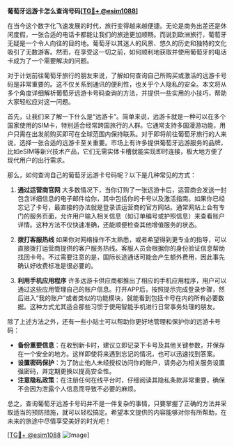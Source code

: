 **葡萄牙远游卡怎么查询号码[[TG💪+ @esim1088](https://t.me/s/esim1088)]**

在当今这个数字化飞速发展的时代，旅行变得越来越便捷。无论是商务出差还是休闲度假，一张合适的电话卡都能让我们的旅途更加顺畅。而说到欧洲旅行，葡萄牙无疑是一个令人向往的目的地。葡萄牙以其迷人的风景、悠久的历史和独特的文化吸引了无数游客。然而，在享受这一切之前，如何顺利地获取并使用葡萄牙的电话卡成为了一个需要解决的问题。

对于计划前往葡萄牙旅行的朋友来说，了解如何查询自己所购买或激活的远游卡号码是非常重要的。这不仅关系到通讯的便利性，也关乎个人隐私的安全。本文将从多个角度详细解析葡萄牙远游卡号码查询的方法，并提供一些实用的小技巧，帮助大家轻松应对这一问题。

首先，让我们来了解一下什么是“远游卡”。简单来说，远游卡就是一种可以在多个国家使用的SIM卡，特别适合经常跨国旅行的人群。它通常支持多国漫游功能，用户只需在出发前购买即可在全球范围内保持联系。对于即将前往葡萄牙旅行的人来说，选择一张合适的远游卡至关重要。市场上有许多提供葡萄牙远游服务的品牌，比如eSIM等新兴技术产品，它们无需实体卡槽就能实现即时连接，极大地方便了现代用户的出行需求。

那么，如何查询自己的葡萄牙远游卡号码呢？以下是几种常见的方式：

1. **通过运营商官网**
   大多数情况下，当你订购了一张远游卡后，运营商会发送一封包含详细信息的电子邮件给你，其中包括你的卡号以及激活指南。如果你已经忘记了卡号，最直接的办法就是登录该运营商的官方网站。通常网站上会有专门的服务页面，允许用户输入相关信息（如订单编号或护照信息）来查看账户详情。这种方法不仅快速准确，还能顺便检查其他增值服务的状态。

2. **拨打客服热线**
   如果你对网络操作不太熟悉，或者希望得到更专业的指导，可以直接拨打运营商提供的客户服务热线。客服人员会根据你的身份验证信息帮助找回卡号。不过需要注意的是，国际长途通话可能会产生额外费用，因此事先确认好收费标准是很必要的。

3. **利用手机应用程序**
   许多远游卡供应商都推出了相应的手机应用程序，用户可以通过这些应用管理自己的账户信息。打开APP后，按照提示完成登录步骤，然后进入“我的账户”或者类似的功能模块，就能看到包括卡号在内的所有必要数据。这种方式尤其适合那些习惯于使用智能手机进行日常事务处理的朋友。

除了上述方法之外，还有一些小贴士可以帮助你更好地管理和保护你的远游卡号码：

- **备份重要信息**：在收到新卡时，建议立即记录下卡号及其他关键参数，并保存在一个安全的地方。这样即使将来遇到忘记的情况，也可以迅速找到答案。
- **设置密码保护**：为了防止他人未经授权访问你的账户，请务必为相关服务设置强密码，并定期更换以提高安全性。
- **注意隐私政策**：在注册任何在线平台时，仔细阅读其隐私条款非常重要，确保不会因为泄露个人信息而导致不必要的麻烦。

总之，查询葡萄牙远游卡号码并不是一件复杂的事情，只要掌握了正确的方法并采取适当的预防措施，就可以轻松搞定。希望本文提供的内容能够对你有所帮助，在未来的旅途中尽情享受美好的时光吧！

[[TG💪+ @esim1088](https://t.me/s/esim1088) ![Image](https://i.postimg.cc/4NQfJmqS/Snipaste-2025-05-13-00-14-12.png)]